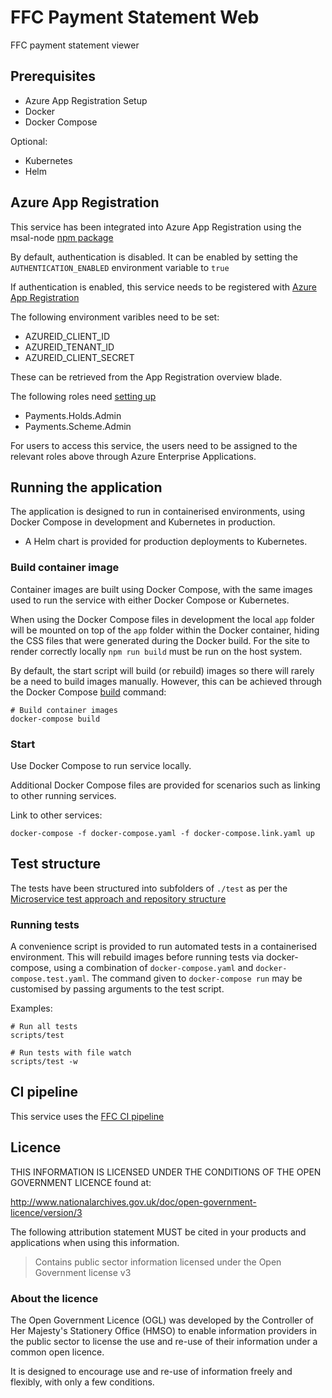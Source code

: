 # FFC Payment Statement Web

FFC payment statement viewer

## Prerequisites

- Azure App Registration Setup
- Docker
- Docker Compose

Optional:
- Kubernetes
- Helm

## Azure App Registration

This service has been integrated into Azure App Registration using the msal-node [npm package](https://www.npmjs.com/package/@azure/msal-node)

By default, authentication is disabled.  It can be enabled by setting the `AUTHENTICATION_ENABLED` environment variable to `true`

If authentication is enabled, this service needs to be registered with [Azure App Registration](https://docs.microsoft.com/en-us/azure/active-directory/develop/quickstart-register-app)

The following environment varibles need to be set:

- AZUREID_CLIENT_ID
- AZUREID_TENANT_ID
- AZUREID_CLIENT_SECRET

These can be retrieved from the App Registration overview blade.

The following roles need [setting up](https://docs.microsoft.com/en-us/azure/active-directory/develop/howto-add-app-roles-in-azure-ad-apps)

- Payments.Holds.Admin
- Payments.Scheme.Admin

For users to access this service, the users need to be assigned to the relevant roles above through Azure Enterprise Applications.

## Running the application

The application is designed to run in containerised environments, using Docker Compose in development and Kubernetes in production.

- A Helm chart is provided for production deployments to Kubernetes.

### Build container image

Container images are built using Docker Compose, with the same images used to run the service with either Docker Compose or Kubernetes.

When using the Docker Compose files in development the local `app` folder will
be mounted on top of the `app` folder within the Docker container, hiding the CSS files that were generated during the Docker build.  For the site to render correctly locally `npm run build` must be run on the host system.


By default, the start script will build (or rebuild) images so there will
rarely be a need to build images manually. However, this can be achieved
through the Docker Compose
[build](https://docs.docker.com/compose/reference/build/) command:

```
# Build container images
docker-compose build
```

### Start

Use Docker Compose to run service locally.

Additional Docker Compose files are provided for scenarios such as linking to other running services.

Link to other services:
```
docker-compose -f docker-compose.yaml -f docker-compose.link.yaml up
```

## Test structure

The tests have been structured into subfolders of `./test` as per the
[Microservice test approach and repository structure](https://eaflood.atlassian.net/wiki/spaces/FPS/pages/1845396477/Microservice+test+approach+and+repository+structure)

### Running tests

A convenience script is provided to run automated tests in a containerised
environment. This will rebuild images before running tests via docker-compose,
using a combination of `docker-compose.yaml` and `docker-compose.test.yaml`.
The command given to `docker-compose run` may be customised by passing
arguments to the test script.

Examples:

```
# Run all tests
scripts/test

# Run tests with file watch
scripts/test -w
```

## CI pipeline

This service uses the [FFC CI pipeline](https://github.com/DEFRA/ffc-jenkins-pipeline-library)

## Licence

THIS INFORMATION IS LICENSED UNDER THE CONDITIONS OF THE OPEN GOVERNMENT LICENCE found at:

<http://www.nationalarchives.gov.uk/doc/open-government-licence/version/3>

The following attribution statement MUST be cited in your products and applications when using this information.

> Contains public sector information licensed under the Open Government license v3

### About the licence

The Open Government Licence (OGL) was developed by the Controller of Her Majesty's Stationery Office (HMSO) to enable information providers in the public sector to license the use and re-use of their information under a common open licence.

It is designed to encourage use and re-use of information freely and flexibly, with only a few conditions.
